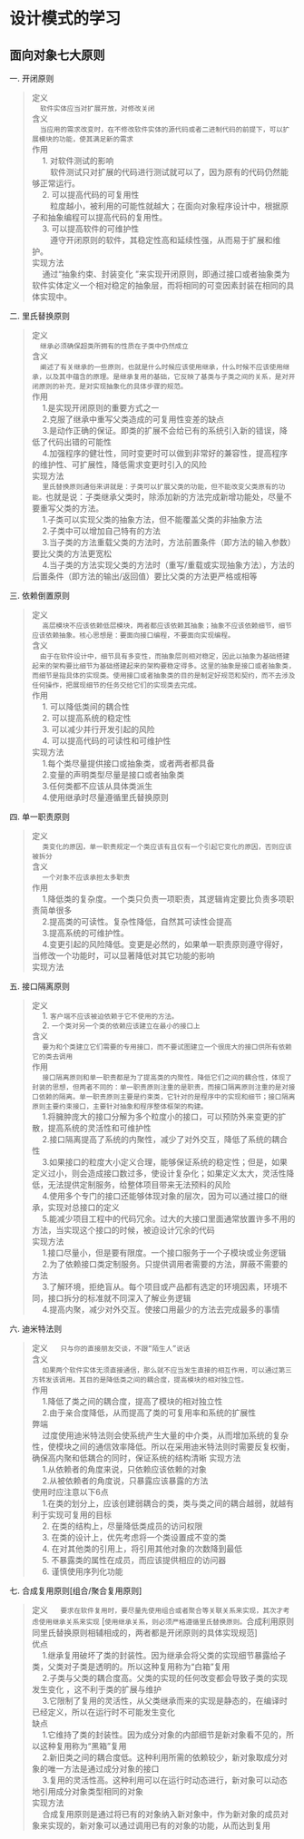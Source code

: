 设计模式的学习
=============

面向对象七大原则
--------------

一. 开闭原则  
> 定义  
&emsp;`软件实体应当对扩展开放，对修改关闭`  
> 含义  
&emsp;`当应用的需求改变时，在不修改软件实体的源代码或者二进制代码的前提下，可以扩展模块的功能，使其满足新的需求`  
> 作用  
&emsp; 1. 对软件测试的影响  
&emsp;&emsp; 软件测试只对扩展的代码进行测试就可以了，因为原有的代码仍然能够正常运行。   
&emsp; 2. 可以提高代码的可复用性  
&emsp;&emsp; 粒度越小，被利用的可能性就越大；在面向对象程序设计中，根据原子和抽象编程可以提高代码的复用性。    
&emsp; 3. 可以提高软件的可维护性  
&emsp;&emsp; 遵守开闭原则的软件，其稳定性高和延续性强，从而易于扩展和维护。    
> 实现方法  
&emsp; 通过“抽象约束、封装变化 ”来实现开闭原则，即通过接口或者抽象类为软件实体定义一个相对稳定的抽象层，而将相同的可变因素封装在相同的具体实现中。

二. 里氏替换原则  
> 定义    
&emsp;`继承必须确保超类所拥有的性质在子类中仍然成立`   
> 含义  
&emsp;`阐述了有关继承的一些原则，也就是什么时候应该使用继承，什么时候不应该使用继承，以及其中蕴含的原理。是继承复用的基础，它反映了基类与子类之间的关系，是对开闭原则的补充，是对实现抽象化的具体步骤的规范。`    
> 作用  
&emsp; 1.是实现开闭原则的重要方式之一   
&emsp; 2.克服了继承中重写父类造成的可复用性变差的缺点   
&emsp; 3.是动作正确的保证。即类的扩展不会给已有的系统引入新的错误，降低了代码出错的可能性   
&emsp; 4.加强程序的健壮性，同时变更时可以做到非常好的兼容性，提高程序的维护性、可扩展性，降低需求变更时引入的风险   
> 实现方法  
&emsp; `里氏替换原则通俗来讲就是：子类可以扩展父类的功能，但不能改变父类原有的功能。`也就是说：子类继承父类时，除添加新的方法完成新增功能处，尽量不要重写父类的方法。  
&emsp; 1.子类可以实现父类的抽象方法，但不能覆盖父类的非抽象方法  
&emsp; 2.子类中可以增加自己特有的方法  
&emsp; 3.当子类的方法重载父类的方法时，方法前置条件（即方法的输入参数）要比父类的方法更宽松  
&emsp; 4.当子类的方法实现父类的方法时（重写/重载或实现抽象方法），方法的后置条件（即方法的输出/返回值）要比父类的方法更严格或相等

三. 依赖倒置原则  
> 定义    
&emsp; `高层模块不应该依赖低层模块，两者都应该依赖其抽象；抽象不应该依赖细节，细节应该依赖抽象。核心思想是：要面向接口编程，不要面向实现编程。`   
> 含义  
&emsp;`由于在软件设计中，细节具有多变性，而抽象层则相对稳定，因此以抽象为基础搭建起来的架构要比细节为基础搭建起来的架构要稳定得多。这里的抽象是接口或者抽象类，而细节是指具体的实现类。使用接口或者抽象类的目的是制定好规范和契约，而不去涉及任何操作，把展现细节的任务交给它们的实现类去完成。`   
> 作用  
&emsp; 1. 可以降低类间的耦合性      
&emsp; 2. 可以提高系统的稳定性       
&emsp; 3. 可以减少并行开发引起的风险       
&emsp; 4. 可以提高代码的可读性和可维护性       
> 实现方法  
&emsp; 1.每个类尽量提供接口或抽象类，或者两者都具备    
&emsp; 2.变量的声明类型尽量是接口或者抽象类    
&emsp; 3.任何类都不应该从具体类派生    
&emsp; 4.使用继承时尽量遵循里氏替换原则    

四. 单一职责原则  
> 定义    
&emsp; `类变化的原因，单一职责规定一个类应该有且仅有一个引起它变化的原因，否则应该被拆分`   
> 含义  
&emsp; `一个对象不应该承担太多职责`   
> 作用     
&emsp; 1.降低类的复杂度。一个类只负责一项职责，其逻辑肯定要比负责多项职责简单很多   
&emsp; 2.提高类的可读性。复杂性降低，自然其可读性会提高      
&emsp; 3.提高系统的可维护性。      
&emsp; 4.变更引起的风险降低。变更是必然的，如果单一职责原则遵守得好，当修改一个功能时，可以显著降低对其它功能的影响      
> 实现方法  


五. 接口隔离原则  
> 定义    
&emsp; 1. `客户端不应该被迫依赖于它不使用的方法。`   
&emsp; 2. `一个类对另一个类的依赖应该建立在最小的接口上`   
> 含义  
&emsp; `要为和个类建立它们需要的专用接口，而不要试图建立一个很庞大的接口供所有依赖它的类去调用`   
> 作用  
&emsp; `接口隔离原则和单一职责都是为了提高类的内聚性，降低它们之间的耦合性，体现了封装的思想，但两者不同的：单一职责原则注重的是职责，而接口隔离原则注重的是对接口依赖的隔离。单一职责原则主要是约束类，它针对的是程序中的实现和细节；接口隔离原则主要约束接口，主要针对抽象和程序整体框架的构建。`   
&emsp; 1.将臃肿庞大的接口分解为多个粒度小的接口，可以预防外来变更的扩散，提高系统的灵活性和可维护性   
&emsp; 2.接口隔离提高了系统的内聚性，减少了对外交互，降低了系统的耦合性   
&emsp; 3.如果接口的粒度大小定义合理，能够保证系统的稳定性；但是，如果定义过小，则会造成接口数过多，使设计复杂化；如果定义太大，灵活性降低，无法提供定制服务，给整体项目带来无法预料的风险   
&emsp; 4.使用多个专门的接口还能够体现对象的层次，因为可以通过接口的继承，实现对总接口的定义   
&emsp; 5.能减少项目工程中的代码冗余。过大的大接口里面通常放置许多不用的方法，当实现这个接口的时候，被迫设计冗余的代码   
> 实现方法   
&emsp; 1.接口尽量小，但是要有限度。一个接口服务于一个子模块或业务逻辑     
&emsp; 2.为了依赖接口类定制服务。只提供调用者需要的方法，屏蔽不需要的方法     
&emsp; 3.了解环境，拒绝盲从。每个项目或产品都有选定的环境因素，环境不同，接口拆分的标准就不同深入了解业务逻辑     
&emsp; 4.提高内聚，减少对外交互。使接口用最少的方法去完成最多的事情     

六. 迪米特法则  
> 定义
&emsp; `只与你的直接朋友交谈，不跟“陌生人”说话`       
> 含义  
&emsp; `如果两个软件实体无须直接通信，那么就不应当发生直接的相互作用，可以通过第三方转发该调用。其目的是降低类之间的耦合度，提高模块的相对独立性。`       
> 作用  
&emsp; 1.降低了类之间的耦合度，提高了模块的相对独立性   
&emsp; 2.由于亲合度降低，从而提高了类的可复用率和系统的扩展性    
> 弊端   
&emsp; 过度使用迪米特法则会使系统产生大量的中介类，从而增加系统的复杂性，使模块之间的通信效率降低。所以在采用迪米特法则时需要反复权衡，确保高内聚和低耦合的同时，保证系统的结构清晰
> 实现方法  
&emsp; 1.从依赖者的角度来说，只依赖应该依赖的对象   
&emsp; 2.从被依赖者的角度说，只暴露应该暴露的方法   
> 使用时应注意以下6点   
&emsp; 1.在类的划分上，应该创建弱耦合的类，类与类之间的耦合越弱，就越有利于实现可复用的目标       
&emsp; 2. 在类的结构上，尽量降低类成员的访问权限      
&emsp; 3. 在类的设计上，优先考虑将一个类设置成不变的类   
&emsp; 4. 在对其他类的引用上，将引用其他对象的次数降到最低       
&emsp; 5. 不暴露类的属性在成员，而应该提供相应的访问器       
&emsp; 6. 谨慎使用序列化功能      

七. 合成复用原则[组合/聚合复用原则]  
> 定义
&emsp; `要求在软件复用时，要尽量先使用组合或者聚合等关联关系来实现，其次才考虑使用继承关系来实现` [`使用继承关系，则必须严格遵循里氏替换原则。`合成利用原则同里氏替换原则相辅相成的，两者都是开闭原则的具体实现规范]     
> 优点   
&emsp; 1.继承复用破坏了类的封装性。因为继承会将父类的实现细节暴露给子类，父类对子类是透明的。所以这种复用称为“白箱”复用    
&emsp; 2.子类与父类的耦合度高。父类的实现的任何改变都会导致子类的实现发生变化 ，这不利于类的扩展与维护    
&emsp; 3.它限制了复用的灵活性，从父类继承而来的实现是静态的，在编译时已经定义，所以在运行时不可能发生变化    
> 缺点   
&emsp; 1.它维持了类的封装性。因为成分对象的内部细节是新对象看不见的，所以这种复用称为“黑箱”复用    
&emsp; 2.新旧类之间的耦合度低。这种利用所需的依赖较少，新对象取成分对象的唯一方法是通过成分对象的接口    
&emsp; 3.复用的灵活性高。这种利用可以在运行时动态进行，新对象可以动态地引用成分对象类型相同的对象   
> 实现方法    
&emsp; 合成复用原则是通过将已有的对象纳入新对象中，作为新对象的成员对象来实现的，新对象可以通过调用已有的对象的功能，从而达到复用


